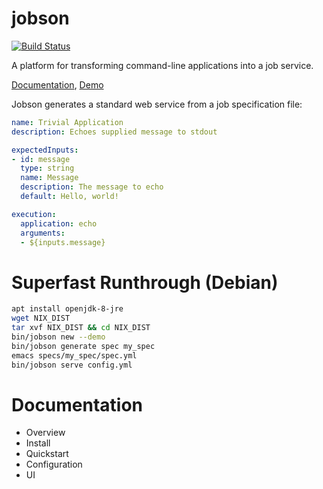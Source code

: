# jobson

[![Build Status](https://travis-ci.org/adamkewley/jobson.svg?branch=master)](https://travis-ci.org/adamkewley/jobson)

A platform for transforming command-line applications into a job service.

[Documentation](https://adamkewley.github.io/jobson), [Demo](https://adamkewley.com/demos/jobson/show/index.html)


Jobson generates a standard web service from a job specification file:

```yaml
name: Trivial Application
description: Echoes supplied message to stdout

expectedInputs:
- id: message
  type: string
  name: Message
  description: The message to echo
  default: Hello, world!

execution:
  application: echo
  arguments:
  - ${inputs.message}
```


# Superfast Runthrough (Debian)

```bash
apt install openjdk-8-jre
wget NIX_DIST
tar xvf NIX_DIST && cd NIX_DIST
bin/jobson new --demo
bin/jobson generate spec my_spec
emacs specs/my_spec/spec.yml
bin/jobson serve config.yml
```


# Documentation

- Overview
- Install
- Quickstart
- Configuration
- UI
